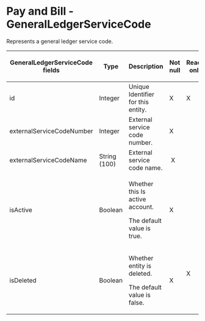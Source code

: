 # Pay and Bill - GeneralLedgerServiceCode

Represents a general ledger service code.

<table>
<colgroup>
<col width="20%" />
<col width="20%" />
<col width="20%" />
<col width="20%" />
<col width="20%" />
</colgroup>
<thead>
<tr class="header">
<th><p><strong>GeneralLedgerServiceCode</strong> fields</p></th>
<th>Type</th>
<th>Description</th>
<th>Not null</th>
<th>Read-only</th>
</tr>
</thead>
<tbody>
<tr class="odd">
<td>id</td>
<td>Integer</td>
<td>Unique Identifier for this entity.</td>
<td>X</td>
<td>X</td>
</tr>
<tr class="even">
<td><span>externalServiceCodeNumber</span></td>
<td><span>Integer</span></td>
<td><span>External service code number.</span></td>
<td>X</td>
<td> </td>
</tr>
<tr class="odd">
<td><span>externalServiceCodeName</span></td>
<td>String (100)</td>
<td><span>External service code name.</span></td>
<td> X</td>
<td> </td>
</tr>
<tr class="even">
<td><span>isActive</span></td>
<td><span>Boolean</span></td>
<td><p>Whether this Is active account.</p>
<p>The default value is true.</p></td>
<td><span>X</span></td>
<td> </td>
</tr>
<tr class="odd">
<td><span>isDeleted</span></td>
<td><span>Boolean</span></td>
<td><p>Whether entity is deleted.</p>
<p>The default value is false.</p></td>
<td>X</td>
<td><p>X</p>
<p> </p></td>
</tr>
</tbody>
</table>


